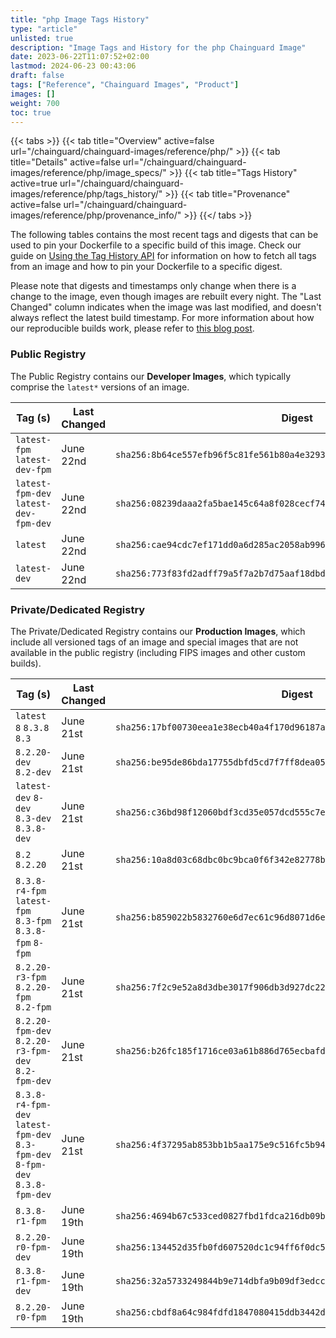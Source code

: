 ```yaml
---
title: "php Image Tags History"
type: "article"
unlisted: true
description: "Image Tags and History for the php Chainguard Image"
date: 2023-06-22T11:07:52+02:00
lastmod: 2024-06-23 00:43:06
draft: false
tags: ["Reference", "Chainguard Images", "Product"]
images: []
weight: 700
toc: true
---
```


{{< tabs >}}
{{< tab title="Overview" active=false url="/chainguard/chainguard-images/reference/php/" >}}
{{< tab title="Details" active=false url="/chainguard/chainguard-images/reference/php/image_specs/" >}}
{{< tab title="Tags History" active=true url="/chainguard/chainguard-images/reference/php/tags_history/" >}}
{{< tab title="Provenance" active=false url="/chainguard/chainguard-images/reference/php/provenance_info/" >}}
{{</ tabs >}}

The following tables contains the most recent tags and digests that can be used to pin your Dockerfile to a specific build of this image. Check our guide on [Using the Tag History API](/chainguard/chainguard-images/using-the-tag-history-api/) for information on how to fetch all tags from an image and how to pin your Dockerfile to a specific digest.

Please note that digests and timestamps only change when there is a change to the image, even though images are rebuilt every night. The "Last Changed" column indicates when the image was last modified, and doesn't always reflect the latest build timestamp. For more information about how our reproducible builds work, please refer to [this blog post](https://www.chainguard.dev/unchained/reproducing-chainguards-reproducible-image-builds).

### Public Registry
The Public Registry contains our **Developer Images**, which typically comprise the `latest*` versions of an image.

| Tag (s)                                | Last Changed | Digest                                                                    |
|----------------------------------------|--------------|---------------------------------------------------------------------------|
|  `latest-fpm` `latest-dev-fpm`         | June 22nd    | `sha256:8b64ce557efb96f5c81fe561b80a4e3293614ef40b016a95b78acf86ca213c55` |
|  `latest-fpm-dev` `latest-dev-fpm-dev` | June 22nd    | `sha256:08239daaa2fa5bae145c64a8f028cecf74299f6a3b909514fe0f01f075ff7e43` |
|  `latest`                              | June 22nd    | `sha256:cae94cdc7ef171dd0a6d285ac2058ab996ea5a8bd05c1610e8dbf72c406c5c5a` |
|  `latest-dev`                          | June 22nd    | `sha256:773f83fd2adff79a5f7a2b7d75aaf18dbdc9d92fba837fb4abb085601c3476b1` |


### Private/Dedicated Registry
The Private/Dedicated Registry contains our **Production Images**, which include all versioned tags of an image and special images that are not available in the public registry (including FIPS images and other custom builds).

| Tag (s)                                                                        | Last Changed | Digest                                                                    |
|--------------------------------------------------------------------------------|--------------|---------------------------------------------------------------------------|
|  `latest` `8` `8.3.8` `8.3`                                                    | June 21st    | `sha256:17bf00730eea1e38ecb40a4f170d96187a450947baed291e713720db848367f8` |
|  `8.2.20-dev` `8.2-dev`                                                        | June 21st    | `sha256:be95de86bda17755dbfd5cd7f7ff8dea05f5665972f2ffe901b545374f846c39` |
|  `latest-dev` `8-dev` `8.3-dev` `8.3.8-dev`                                    | June 21st    | `sha256:c36bd98f12060bdf3cd35e057dcd555c7e58772e1f8e4499bcaef3467f0e1172` |
|  `8.2` `8.2.20`                                                                | June 21st    | `sha256:10a8d03c68dbc0bc9bca0f6f342e82778b4600c17b516cfa7aca25ea95d82d0d` |
|  `8.3.8-r4-fpm` `latest-fpm` `8.3-fpm` `8.3.8-fpm` `8-fpm`                     | June 21st    | `sha256:b859022b5832760e6d7ec61c96d8071d6e47edc1e153f36efea22847b54e7ed6` |
|  `8.2.20-r3-fpm` `8.2.20-fpm` `8.2-fpm`                                        | June 21st    | `sha256:7f2c9e52a8d3dbe3017f906db3d927dc2241f257bce722d137857ed79dea1122` |
|  `8.2.20-fpm-dev` `8.2.20-r3-fpm-dev` `8.2-fpm-dev`                            | June 21st    | `sha256:b26fc185f1716ce03a61b886d765ecbafdda79b5ef3a73691d7bcc8f08fafe40` |
|  `8.3.8-r4-fpm-dev` `latest-fpm-dev` `8.3-fpm-dev` `8-fpm-dev` `8.3.8-fpm-dev` | June 21st    | `sha256:4f37295ab853bb1b5aa175e9c516fc5b94e02b056f7b6547f00eb20a881cabd9` |
|  `8.3.8-r1-fpm`                                                                | June 19th    | `sha256:4694b67c533ced0827fbd1fdca216db09b59824126614d96e87a4d3cd9185b79` |
|  `8.2.20-r0-fpm-dev`                                                           | June 19th    | `sha256:134452d35fb0fd607520dc1c94ff6f0dc57223b749179eaac7ebceef6d3b3575` |
|  `8.3.8-r1-fpm-dev`                                                            | June 19th    | `sha256:32a5733249844b9e714dbfa9b09df3edcce0f41a1d5741d79943eda25fca8d22` |
|  `8.2.20-r0-fpm`                                                               | June 19th    | `sha256:cbdf8a64c984fdfd1847080415ddb3442d6836a09202043c43426ad3b5f47322` |

